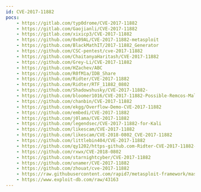 ```yaml
---
id: CVE-2017-11882
pocs:
    - https://gitlab.com/typ0drome/CVE-2017-11882
    - https://gitlab.com/Gaojianli/CVE-2017-11882
    - https://gitlab.com/xixicp3/CVE-2017-11882
    - https://github.com/0x09AL/CVE-2017-11882-metasploit
    - https://github.com/BlackMathIT/2017-11882_Generator
    - https://github.com/CSC-pentest/cve-2017-11882
    - https://github.com/ChaitanyaHaritash/CVE-2017-11882
    - https://github.com/Grey-Li/CVE-2017-11882
    - https://github.com/HZachev/ABC
    - https://github.com/R0fM1a/IDB_Share
    - https://github.com/Ridter/CVE-2017-11882
    - https://github.com/Ridter/RTF_11882_0802
    - https://github.com/Shadowshusky/CVE-2017-11882-
    - https://github.com/bloomer1016/CVE-2017-11882-Possible-Remcos-Malspam
    - https://github.com/chanbin/CVE-2017-11882
    - https://github.com/ekgg/Overflow-Demo-CVE-2017-11882
    - https://github.com/embedi/CVE-2017-11882
    - https://github.com/j0lama/CVE-2017-11882
    - https://github.com/legendsec/CVE-2017-11882-for-Kali
    - https://github.com/likescam/CVE-2017-11882
    - https://github.com/likescam/CVE-2018-0802_CVE-2017-11882
    - https://github.com/littlebin404/CVE-2017-11882
    - https://github.com/qy1202/https-github.com-Ridter-CVE-2017-11882-
    - https://github.com/rxwx/CVE-2018-0802
    - https://github.com/starnightcyber/CVE-2017-11882
    - https://github.com/unamer/CVE-2017-11882
    - https://github.com/zhouat/cve-2017-11882
    - https://raw.githubusercontent.com/rapid7/metasploit-framework/master/modules/exploits/windows/fileformat/office_ms17_11882.rb
    - https://www.exploit-db.com/raw/43163
---
```

